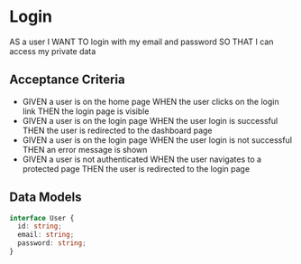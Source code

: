 # Login

AS a user
I WANT TO login with my email and password
SO THAT I can access my private data

## Acceptance Criteria

- GIVEN a user is on the home page
  WHEN the user clicks on the login link
  THEN the login page is visible
- GIVEN a user is on the login page
  WHEN the user login is successful
  THEN the user is redirected to the dashboard page
- GIVEN a user is on the login page
  WHEN the user login is not successful
  THEN an error message is shown
- GIVEN a user is not authenticated
  WHEN the user navigates to a protected page
  THEN the user is redirected to the login page

## Data Models

```ts
interface User {
  id: string;
  email: string;
  password: string;
}
```
